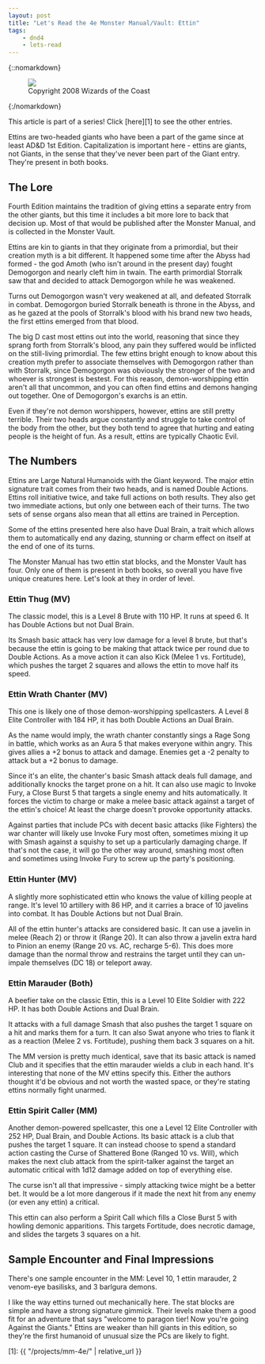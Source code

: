 ```yaml
---
layout: post
title: "Let's Read the 4e Monster Manual/Vault: Ettin"
tags:
    - dnd4
    - lets-read
---
```


{::nomarkdown}
<figure class="left">
  <img src="{{ "/assets/wir-mm-4e-ettin.png" | absolute_url }}"/>
  <figcaption>
    Copyright 2008 Wizards of the Coast
  </figcaption>
</figure>
{:/nomarkdown}

This article is part of a series! Click [here][1] to see the other entries.

Ettins are two-headed giants who have been a part of the game since at least
AD&D 1st Edition. Capitalization is important here - ettins are giants, not
Giants, in the sense that they've never been part of the Giant entry. They're
present in both books.

## The Lore

Fourth Edition maintains the tradition of giving ettins a separate entry from
the other giants, but this time it includes a bit more lore to back that
decision up. Most of that would be published after the Monster Manual, and is
collected in the Monster Vault.

Ettins are kin to giants in that they originate from a primordial, but their
creation myth is a bit different. It happened some time after the Abyss had
formed - the god Amoth (who isn't around in the present day) fought Demogorgon
and nearly cleft him in twain. The earth primordial Storralk saw that and
decided to attack Demogorgon while he was weakened.

Turns out Demogorgon wasn't very weakened at all, and defeated Storralk in
combat. Demogorgon buried Storralk beneath is throne in the Abyss, and as he
gazed at the pools of Storralk's blood with his brand new two heads, the first
ettins emerged from that blood.

The big D cast most ettins out into the world, reasoning that since they sprang
forth from Storralk's blood, any pain they suffered would be inflicted on the
still-living primordial. The few ettins bright enough to know about this
creation myth prefer to associate themselves with Demogorgon rather than with
Storralk, since Demogorgon was obviously the stronger of the two and whoever is
strongest is bestest. For this reason, demon-worshipping ettin aren't all that
uncommon, and you can often find ettins and demons hanging out together. One of
Demogorgon's exarchs is an ettin.

Even if they're not demon worshippers, however, ettins are still pretty
terrible. Their two heads argue constantly and struggle to take control of the
body from the other, but they both tend to agree that hurting and eating people
is the height of fun. As a result, ettins are typically Chaotic Evil.

## The Numbers

Ettins are Large Natural Humanoids with the Giant keyword. The major ettin
signature trait comes from their two heads, and is named Double Actions. Ettins
roll initiative twice, and take full actions on both results. They also get two
immediate actions, but only one between each of their turns. The two sets of
sense organs also mean that all ettins are trained in Perception.

Some of the ettins presented here also have Dual Brain, a trait which allows
them to automatically end any dazing, stunning or charm effect on itself at the
end of one of its turns.

The Monster Manual has two ettin stat blocks, and the Monster Vault has
four. Only one of them is present in both books, so overall you have five unique
creatures here. Let's look at they in order of level.

### Ettin Thug (MV)

The classic model, this is a Level 8 Brute with 110 HP. It runs at speed 6. It
has Double Actions but not Dual Brain.

Its Smash basic attack has very low damage for a level 8 brute, but that's
because the ettin is going to be making that attack twice per round due to
Double Actions. As a move action it can also Kick (Melee 1 vs. Fortitude), which
pushes the target 2 squares and allows the ettin to move half its speed.

### Ettin Wrath Chanter (MV)

This one is likely one of those demon-worshipping spellcasters. A Level 8 Elite
Controller with 184 HP, it has both Double Actions an Dual Brain.

As the name would imply, the wrath chanter constantly sings a Rage Song in
battle, which works as an Aura 5 that makes everyone within angry. This gives
allies a +2 bonus to attack and damage. Enemies get a -2 penalty to attack but a
+2 bonus to damage.

Since it's an elite, the chanter's basic Smash attack deals full damage, and
additionally knocks the target prone on a hit. It can also use magic to Invoke
Fury, a Close Burst 5 that targets a single enemy and hits automatically. It
forces the victim to charge or make a melee basic attack against a target of the
ettin's choice! At least the charge doesn't provoke opportunity attacks.

Against parties that include PCs with decent basic attacks (like Fighters) the
war chanter will likely use Invoke Fury most often, sometimes mixing it up with
Smash against a squishy to set up a particularly damaging charge. If that's not
the case, it will go the other way around, smashing most often and sometimes
using Invoke Fury to screw up the party's positioning.

### Ettin Hunter (MV)

A slightly more sophisticated ettin who knows the value of killing people at
range. It's level 10 artillery with 86 HP, and it carries a brace of 10 javelins
into combat. It has Double Actions but not Dual Brain.

All of the ettin hunter's attacks are considered basic. It can use a javelin in
melee (Reach 2) or throw it (Range 20). It can also throw a javelin extra hard
to Pinion an enemy (Range 20 vs. AC, recharge 5-6). This does more damage than
the normal throw and restrains the target until they can un-impale themselves
(DC 18) or teleport away.

### Ettin Marauder (Both)

A beefier take on the classic Ettin, this is a Level 10 Elite Soldier with 222
HP. It has both Double Actions and Dual Brain.

It attacks with a full damage Smash that also pushes the target 1 square on a
hit and marks them for a turn. It can also Swat anyone who tries to flank it as
a reaction (Melee 2 vs. Fortitude), pushing them back 3 squares on a hit.

The MM version is pretty much identical, save that its basic attack is named
Club and it specifies that the ettin marauder wields a club in each hand. It's
interesting that none of the MV ettins specify this. Either the authors thought
it'd be obvious and not worth the wasted space, or they're stating ettins
normally fight unarmed.

### Ettin Spirit Caller (MM)

Another demon-powered spellcaster, this one a Level 12 Elite Controller with 252
HP, Dual Brain, and Double Actions. Its basic attack is a club that pushes the
target 1 square. It can instead choose to spend a standard action casting the
Curse of Shattered Bone (Ranged 10 vs. Will), which makes the next club attack
from the spirit-talker against the target an automatic critical with 1d12 damage
added on top of everything else.

The curse isn't all that impressive - simply attacking twice might be a better
bet. It would be a lot more dangerous if it made the next hit from any enemy (or
even any ettin) a critical.

This ettin can also perform a Spirit Call which fills a Close Burst 5 with
howling demonic apparitions. This targets Fortitude, does necrotic damage, and
slides the targets 3 squares on a hit.

## Sample Encounter and Final Impressions

There's one sample encounter in the MM: Level 10, 1 ettin marauder, 2 venom-eye
basilisks, and 3 barlgura demons.

I like the way ettins turned out mechanically here. The stat blocks are simple
and have a strong signature gimmick. Their levels make them a good fit for an
adventure that says "welcome to paragon tier! Now you're going Against the
Giants." Ettins are weaker than hill giants in this edition, so they're the
first humanoid of unusual size the PCs are likely to fight.

[1]: {{ "/projects/mm-4e/" | relative_url }}
